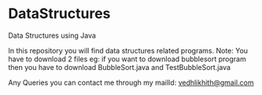 # DataStructures
Data Structures using Java

In this repository you will find  data structures related programs.
Note: You have to download 2 files eg: if you want to download bubblesort program then you have to download BubbleSort.java and TestBubbleSort.java

Any Queries you can contact me through my mailId: vedhlikhith@gmail.com
